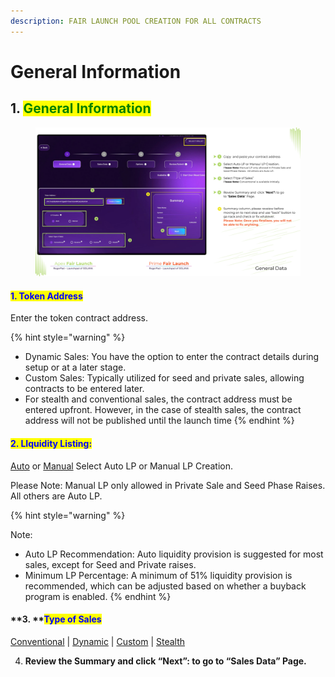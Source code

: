 ```yaml
---
description: FAIR LAUNCH POOL CREATION FOR ALL CONTRACTS
---
```


# General Information

## 1. <mark style="color:green;">General Information</mark>

<figure><img src="../../../../.gitbook/assets/APEX FAIR LAUNCH GENERAL.png" alt=""><figcaption></figcaption></figure>

#### <mark style="color:blue;">**1. Token Address**</mark>

&#x20;           Enter the token contract address.

{% hint style="warning" %}


* Dynamic Sales: You have the option to enter the contract details during setup or at a later stage.
* Custom Sales: Typically utilized for seed and private sales, allowing contracts to be entered later.
* For stealth and conventional sales, the contract address must be entered upfront. However, in the case of stealth sales, the contract address will not be published until the launch time
{% endhint %}

#### &#x20; <mark style="color:blue;">2. LI</mark><mark style="color:blue;">**quidity Listing:**</mark>

&#x20;         [  Auto](../../../../solana-chain/solana-chain/roger-pad-details/varied-sales-options/lp-creation.md) or [Manual](../../../../solana-chain/solana-chain/roger-pad-details/varied-sales-options/lp-creation.md)  Select Auto LP or Manual LP Creation.

Please Note: Manual LP only allowed in Private Sale and Seed Phase Raises. All others are Auto LP.

{% hint style="warning" %}


Note:

* Auto LP Recommendation: Auto liquidity provision is suggested for most sales, except for Seed and Private raises.
* Minimum LP Percentage: A minimum of 51% liquidity provision is recommended, which can be adjusted based on whether a buyback program is enabled.
{% endhint %}

#### &#x20;**3. **<mark style="color:blue;">**Type of Sales**</mark>

&#x20;           [Conventional](../../../../solana-chain/solana-chain/roger-pad-details/type-of-sales/conventional-launch.md) | [Dynamic](../../../../solana-chain/solana-chain/roger-pad-details/type-of-sales/dynamic-launch.md) | [Custom](../../../../solana-chain/solana-chain/roger-pad-details/type-of-sales/custom-launch.md) | [Stealth](../../../../solana-chain/solana-chain/roger-pad-details/type-of-sales/stealth-launch.md)

4. **Review the Summary and click “Next”: to go to “Sales Data” Page.**
